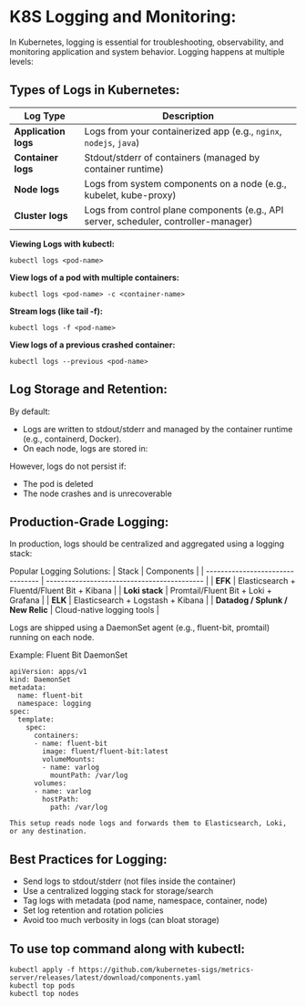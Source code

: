 # K8S Logging and Monitoring:

In Kubernetes, logging is essential for troubleshooting, observability, and monitoring application and system behavior. Logging happens at multiple levels:

## Types of Logs in Kubernetes:

| Log Type             | Description                                                                          |
| -------------------- | ------------------------------------------------------------------------------------ |
| **Application logs** | Logs from your containerized app (e.g., `nginx`, `nodejs`, `java`)                   |
| **Container logs**   | Stdout/stderr of containers (managed by container runtime)                           |
| **Node logs**        | Logs from system components on a node (e.g., kubelet, kube-proxy)                    |
| **Cluster logs**     | Logs from control plane components (e.g., API server, scheduler, controller-manager) |

**Viewing Logs with kubectl:**

```
kubectl logs <pod-name>
```
**View logs of a pod with multiple containers:**
```
kubectl logs <pod-name> -c <container-name>
```

**Stream logs (like tail -f):**
```
kubectl logs -f <pod-name>
```

**View logs of a previous crashed container:**
```
kubectl logs --previous <pod-name>
```

## Log Storage and Retention:

By default:
- Logs are written to stdout/stderr and managed by the container runtime (e.g., containerd, Docker).
- On each node, logs are stored in:

However, logs do not persist if:
- The pod is deleted
- The node crashes and is unrecoverable

## Production-Grade Logging:

In production, logs should be centralized and aggregated using a logging stack:

Popular Logging Solutions:
| Stack                            | Components                                  |
| -------------------------------- | ------------------------------------------- |
| **EFK**                          | Elasticsearch + Fluentd/Fluent Bit + Kibana |
| **Loki stack**                   | Promtail/Fluent Bit + Loki + Grafana        |
| **ELK**                          | Elasticsearch + Logstash + Kibana           |
| **Datadog / Splunk / New Relic** | Cloud-native logging tools                  |

Logs are shipped using a DaemonSet agent (e.g., fluent-bit, promtail) running on each node.

Example: Fluent Bit DaemonSet
```
apiVersion: apps/v1
kind: DaemonSet
metadata:
  name: fluent-bit
  namespace: logging
spec:
  template:
    spec:
      containers:
      - name: fluent-bit
        image: fluent/fluent-bit:latest
        volumeMounts:
        - name: varlog
          mountPath: /var/log
      volumes:
      - name: varlog
        hostPath:
          path: /var/log

```
`This setup reads node logs and forwards them to Elasticsearch, Loki, or any destination.`

## Best Practices for Logging:

- Send logs to stdout/stderr (not files inside the container)
- Use a centralized logging stack for storage/search
- Tag logs with metadata (pod name, namespace, container, node)
- Set log retention and rotation policies
- Avoid too much verbosity in logs (can bloat storage)

## To use top command along with kubectl:
```
kubectl apply -f https://github.com/kubernetes-sigs/metrics-server/releases/latest/download/components.yaml
kubectl top pods
kubectl top nodes
```
